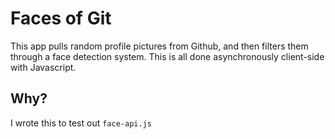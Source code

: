 # Faces of Git

This app pulls random profile pictures from Github, and then filters them through a face detection system. This is all done asynchronously client-side with Javascript.

## Why?

I wrote this to test out `face-api.js`